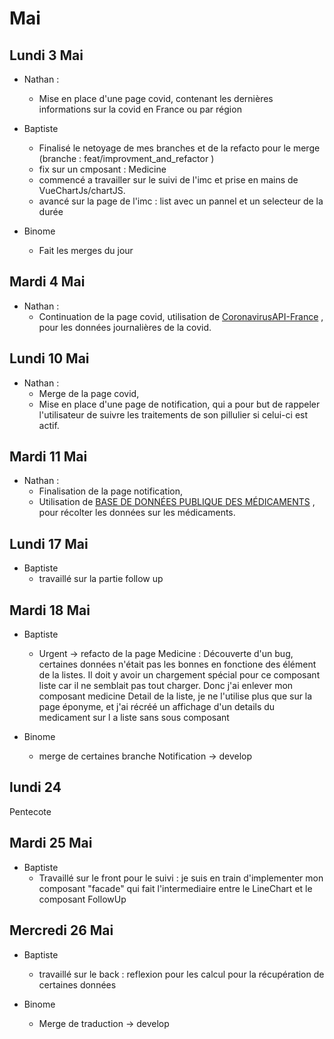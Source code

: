 # Mai 

## Lundi 3 Mai
- Nathan : 
  - Mise en place d'une page covid, contenant les dernières informations sur la covid en France ou par région

- Baptiste
    - Finalisé le netoyage de mes branches et de la refacto pour le merge (branche : feat/improvment_and_refactor )
    - fix sur un cmposant : Medicine
    - commencé a travailler sur le suivi de l'imc et prise en mains de VueChartJs/chartJS.
    - avancé sur la page de l'imc : list avec un pannel et un selecteur de la durée

- Binome
    - Fait les merges du jour

## Mardi 4 Mai
- Nathan : 
  - Continuation de la page covid, utilisation de [CoronavirusAPI-France](https://github.com/florianzemma/CoronavirusAPI-France) , pour les données journalières de la covid.

## Lundi 10 Mai
- Nathan :
  - Merge de la page covid,
  - Mise en place d'une page de notification, qui a pour but de rappeler l'utilisateur de suivre les traitements de son pillulier si celui-ci est actif.

## Mardi 11 Mai
- Nathan :
  - Finalisation de la page notification,
  - Utilisation de [BASE DE DONNÉES PUBLIQUE
DES MÉDICAMENTS](https://base-donnees-publique.medicaments.gouv.fr/telechargement.php) , pour récolter les données sur les médicaments. 

## Lundi 17 Mai
- Baptiste
  - travaillé sur la partie follow up

## Mardi 18 Mai
- Baptiste
  - Urgent -> refacto de la page Medicine : Découverte d'un bug, certaines données n'était pas les bonnes en fonctione des élément de la listes. Il doit y avoir un chargement spécial pour ce composant liste car il ne semblait pas tout charger. Donc j'ai enlever mon composant medicine Detail de la liste, je ne l'utilise plus que sur la page éponyme, et j'ai récréé un affichage d'un details du medicament sur l a liste sans sous composant

- Binome
  - merge de certaines branche Notification -> develop

## lundi 24
  Pentecote

## Mardi 25 Mai
  - Baptiste
    - Travaillé sur le front pour le suivi : je suis en train d'implementer mon composant "facade" qui fait l'intermediaire entre le LineChart et le composant FollowUp 

## Mercredi 26 Mai
  - Baptiste
    - travaillé sur le back : reflexion pour les calcul pour la récupération de certaines données

  - Binome 
    - Merge de traduction -> develop